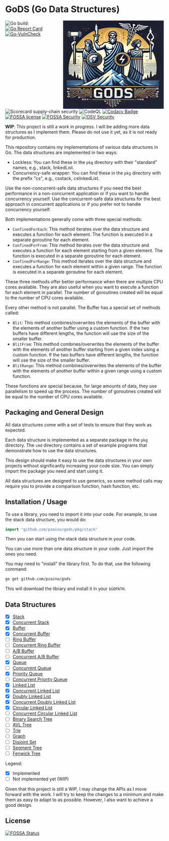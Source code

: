 # GoDS (Go Data Structures)

<img align="right" width="320" height="280"
 src="https://raw.githubusercontent.com/pzaino/gods/main/images/logo.png" alt="GoDS Logo">

![Go build: ](https://github.com/pzaino/gods/actions/workflows/go.yml/badge.svg)
[![Go Report Card](https://goreportcard.com/badge/github.com/pzaino/gods)](https://goreportcard.com/report/github.com/pzaino/gods)
[![Go-VulnCheck](https://github.com/pzaino/gods/actions/workflows/go-vulncheck.yml/badge.svg)](https://github.com/pzaino/gods/actions/workflows/go-vulncheck.yml)
![Scorecard supply-chain security](https://github.com/pzaino/gods/actions/workflows/scorecard.yml/badge.svg)
![CodeQL](https://github.com/pzaino/gods/actions/workflows/codeql.yml/badge.svg)
[![Codacy Badge](https://app.codacy.com/project/badge/Grade/59dfeec6d51942a188e474b9bfc22249)](https://app.codacy.com/gh/pzaino/gods/dashboard?utm_source=gh&utm_medium=referral&utm_content=&utm_campaign=Badge_grade)
[![FOSSA license](https://app.fossa.com/api/projects/git%2Bgithub.com%2Fpzaino%2Fgods.svg?type=shield&issueType=license)](https://app.fossa.com/projects/git%2Bgithub.com%2Fpzaino%2Fgods?ref=badge_shield&issueType=license)
[![FOSSA Security](https://app.fossa.com/api/projects/git%2Bgithub.com%2Fpzaino%2Fgods.svg?type=shield&issueType=security)](https://app.fossa.com/projects/git%2Bgithub.com%2Fpzaino%2Fgods?ref=badge_shield&issueType=security)
[![OSV Security](https://github.com/pzaino/gods/actions/workflows/osv-scanner.yml/badge.svg)](https://github.com/pzaino/gods/actions/workflows/osv-scanner.yml/badge.svg)

**WIP**: This project is still a work in progress. I will be adding more data
 structures as I implement them. Please do not use it yet, as it is not ready
  for production.

This repository contains my implementations of various data structures in Go.
 The data structures are implemented in two ways:

- Lockless: You can find these in the `pkg` directory with their "standard"
 names, e.g., stack, linkedList.
- Concurrency-safe wrapper: You can find these in the `pkg` directory with the
 prefix "cs", e.g., csstack, cslinkedList.

Use the non-concurrent-safe data structures if you need the best performance
 in a non-concurrent application or if you want to handle concurrency yourself.
  Use the concurrent-safe data structures for the best approach in concurrent
   applications or if you prefer not to handle concurrency yourself.

Both implementations generally come with three special methods:

- `ConfinedForEach`: This method iterates over the data structure and executes
 a function for each element. The function is executed in a separate goroutine
  for each element.
- `ConfinedForFrom`: This method iterates over the data structure and executes
 a function for each element starting from a given element. The function is
  executed in a separate goroutine for each element.
- `ConfinedForRange`: This method iterates over the data structure and
 executes a function for each element within a given range. The function is
 executed in a separate goroutine for each element.

These three methods offer better performance when there are multiple CPU cores
 available. They are also useful when you want to execute a function for each
  element in parallel. The number of goroutines created will be equal to the
   number of CPU cores available.

Every other method is not parallel. The Buffer has a special set of methods
 called:

- `Blit`: This method combines/overwrites the elements of the buffer with the
 elements of another buffer using a custom function. If the two buffers have
  different lengths, the function will use the size of the smaller buffer.
- `BlitFrom`: This method combines/overwrites the elements of the buffer with
 the elements of another buffer starting from a given index using a custom
  function. If the two buffers have different lengths, the function will use
   the size of the smaller buffer.
- `BlitRange`: This method combines/overwrites the elements of the buffer
 with the elements of another buffer within a given range using a custom
  function.

These functions are special because, for large amounts of data, they use
 parallelism to speed up the process. The number of goroutines created will
  be equal to the number of CPU cores available.

## Packaging and General Design

All data structures come with a set of tests to ensure that they work as
 expected.

Each data structure is implemented as a separate package in the `pkg`
 directory. The `cmd` directory contains a set of example programs that
  demonstrate how to use the data structures.

This design should make it easy to use the data structures in your own
 projects without significantly increasing your code size. You can simply
  import the package you need and start using it.

All data structures are designed to use generics, so some method calls may
 require you to provide a comparison function, hash function, etc.

## Installation / Usage

To use a library, you need to import it into your code. For example, to use
 the stack data structure, you would do:

```go
import "github.com/pzaino/gods/pkg/stack"
```

Then you can start using the stack data structure in your code.

You can use more than one data structure in your code. Just import the ones
 you need.

You may need to "install" the library first. To do that, use the following
 command:

```bash
go get github.com/pzaino/gods
```

This will download the library and install it in your `$GOPATH`.

## Data Structures

- [x] [Stack](./pkg/stack)
- [x] [Concurrent Stack](./pkg/csstack)
- [x] [Buffer](./pkg/buffer)
- [x] [Concurrent Buffer](./pkg/csbuffer)
- [ ] [Ring Buffer](./pkg/ringBuffer)
- [ ] [Concurrent Ring Buffer](./pkg/csringBuffer)
- [ ] [A/B Buffer](./pkg/abBuffer)
- [ ] [Concurrent A/B Buffer](./pkg/csabBuffer)
- [x] [Queue](./pkg/queue)
- [ ] [Concurrent Queue](./pkg/csqueue)
- [x] [Priority Queue](./pkg/pqueue)
- [ ] [Concurrent Priority Queue](./pkg/cspqueue)
- [x] [Linked List](./pkg/linkList)
- [x] [Concurrent Linked List](./pkg/cslinkList)
- [x] [Doubly Linked List](./pkg/dlinkList)
- [x] [Concurrent Doubly Linked List](./pkg/csdlinkList)
- [x] [Circular Linked List](./pkg/circularLinkList)
- [ ] [Concurrent Circular Linked List](./pkg/cscircularLinkList)
- [ ] [Binary Search Tree](./pkg/binarySearchTree)
- [ ] [AVL Tree](./pkg/avlTree)
- [ ] [Trie](./pkg/trie)
- [ ] [Graph](./pkg/graph)
- [ ] [Disjoint Set](./pkg/disjointSet)
- [ ] [Segment Tree](./pkg/segmentTree)
- [ ] [Fenwick Tree](./pkg/fenwickTree)

Legend:

- [x] Implemented
- [ ] Not implemented yet (WIP)

Given that this project is still a WIP, I may change the APIs as I move forward
 with the work. I will try to keep the changes to a minimum and make them as
  easy to adapt to as possible. However, I also want to achieve a good design.

## License

[![FOSSA Status](https://app.fossa.com/api/projects/git%2Bgithub.com%2Fpzaino%2Fgods.svg?type=large)](https://app.fossa.com/projects/git%2Bgithub.com%2Fpzaino%2Fgods?ref=badge_large)
